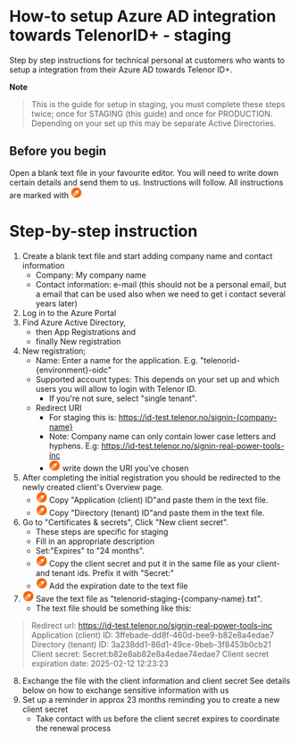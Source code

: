 # How-to setup Azure AD integration towards TelenorID\+ - staging

Step by step instructions for technical personal at customers who wants to setup a integration from their Azure AD towards Telenor ID\+.

__Note__

> This is the guide for setup in staging, you must complete these steps twice; once for STAGING (this guide) and once for PRODUCTION. Depending on your set up this may be separate Active Directories.

## Before you begin

Open a blank text file in your favourite editor. You will need to write down certain details and send them to us. Instructions will follow. All instructions are marked with <img src="images/ad/note.png" width="20" height="20">

# Step-by-step instruction

1. Create a blank text file and start adding company name and contact information
    * Company: My company name
    * Contact information: e-mail  (this should not be a personal email, but a email that can be used also when we need to get i contact several years later) 
1. Log in to the Azure Portal
1. Find Azure Active Directory,
    * then App Registrations and
    * finally New registration
1. New registration;
    * Name: Enter a name for the application. E.g. "telenorid-{environment}-oidc"
    * Supported account types: This depends on your set up and which users you will allow to login with Telenor ID.
      * If you're not sure, select "single tenant".
    * Redirect URI
      * For staging this is: https://id-test.telenor.no/signin-{company-name}
      * Note: Company name can only contain lower case letters and hyphens. E.g: https://id-test.telenor.no/signin-real-power-tools-inc
      * <img src="images/ad/note.png" width="20" height="20"> write down the URI you've chosen
1. After completing the initial registration you should be redirected to the newly created client's Overview page.
    * <img src="images/ad/note.png" width="20" height="20"> Copy "Application (client) ID"and paste them in the text file.
    * <img src="images/ad/note.png" width="20" height="20"> Copy "Directory (tenant) ID"and paste them in the text file.
1. Go to "Certificates & secrets", Click "New client secret".
    * These steps are specific for staging
    * Fill in an appropriate description
    * Set:"Expires"  to  "24 months".
    * <img src="images/ad/note.png" width="20" height="20"> Copy the client secret and put it in the same file as your client- and tenant ids. Prefix it with "Secret:"
    * <img src="images/ad/note.png" width="20" height="20"> Add the expiration date to the text file
1. <img src="images/ad/note.png" width="20" height="20"> Save the text file as "telenorid-staging-{company-name}.txt".
    * The text file should be something like this:

> Redirect url: https://id-test.telenor.no/signin-real-power-tools-inc
Application (client) ID:  3ffebade-dd8f-460d-bee9-b82e8a4edae7
Directory (tenant) ID: 3a238dd1-86d1-49ce-9beb-3f8453b0cb21
Client secret: Secret:b82e8ab82e8a4edae74edae7
Client secret expiration date: 2025-02-12 12:23:23

8. Exchange the file with the client information and client secret
See details below on how to exchange sensitive information with us
9. Set up a reminder in approx 23 months reminding you to create a new client secret
    * Take contact with us before the client secret expires to coordinate the renewal process


